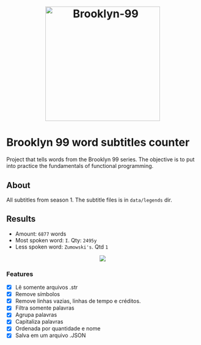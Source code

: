<h1 align="center">
  <img alt="Brooklyn-99" title="Brooklyn 99 Words Counter" src="https://upload.wikimedia.org/wikipedia/commons/f/ff/Brooklyn-99-logo.jpg" width="300px" />
</h1>

# Brooklyn 99 word subtitles counter
Project that tells words from the Brooklyn 99 series. The objective is to put into practice the fundamentals of functional programming.

## About
All subtitles from season 1. The subtitle files is in `data/legends` dir.

## Results
 - Amount: `6877` words
 - Most spoken word: `I`. Qty: `2495y`
 - Less spoken word: `Zumowski's`. Qtd `1`

<p align="center">
  <img src="https://img.shields.io/badge/language-javascript-green"/>
</p>

### Features

- [x] Lê somente arquivos .str
- [x] Remove símbolos
- [x] Remove linhas vazias, linhas de tempo e créditos.
- [x] Filtra somente palavras 
- [x] Agrupa palavras
- [x] Capitaliza palavras
- [x] Ordenada por quantidade e nome
- [x] Salva em um arquivo .JSON
